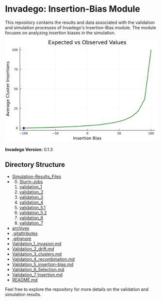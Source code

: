 # Invadego: Insertion-Bias Module

This repository contains the results and data associated with the validation and simulation processes of Invadego's Insertion-Bias module. The module focuses on analyzing insertion biases in the simulation.

<img src="images/animation.gif" alt="animation.gif" center/>

**Invadego Version:** 0.1.3

## Directory Structure


* [Simulation-Results_Files](./Simulation-Results_Files)
* 
    0. [Slurm-Jobs](./Simulation-Results_Files/Slurm-Jobs)
    1. [validation_1](./Simulation-Results_Files/validation_1)
    2. [validation_2](./Simulation-Results_Files/validation_2)
    3. [validation_3](./Simulation-Results_Files/validation_3)
    4. [validation_4](./Simulation-Results_Files/validation_4)
    5. [validation_5.1](./Simulation-Results_Files/validation_5.1)
    6. [validation_5.2](./Simulation-Results_Files/validation_5.2)
    7. [validation_6](./Simulation-Results_Files/validation_6)
    8. [validation_7](./Simulation-Results_Files/validation_7.1)
* [archives](./archives)
* [.gitattributes](./.gitattributes)
* [.gitignore](./.gitignore)
* [Validation_1_invasion.md](./Validation_1_invasion.md)
* [Validation_2_drift.md](./Validation_2_drift.md)
* [Validation_3_clusters.md](./Validation_3_clusters.md)
* [Validation_4_recombination.md](./Validation_4_recombination.md)
* [Validation_5_insertion-bias.md](./Validation_5_bias.md)
* [Validation_6_Selection.md](./Validation_6_Selection.md)
* [Validation_7 Insertion.md](./Validation_7_Insertion_Bias.md)
* [README.md](./README.md)


Feel free to explore the repository for more details on the validation and simulation results.
